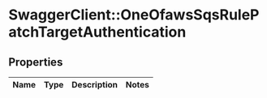# SwaggerClient::OneOfawsSqsRulePatchTargetAuthentication

## Properties
Name | Type | Description | Notes
------------ | ------------- | ------------- | -------------

